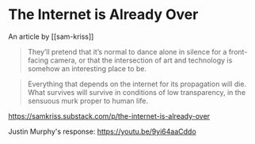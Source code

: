 # The Internet is Already Over

An article by [[sam-kriss]]

>They’ll pretend that it’s normal to dance alone in silence for a front-facing camera, or that the intersection of art and technology is somehow an interesting place to be.

>Everything that depends on the internet for its propagation will die. What survives will survive in conditions of low transparency, in the sensuous murk proper to human life.

https://samkriss.substack.com/p/the-internet-is-already-over

Justin Murphy's response: https://youtu.be/9yi64aaCddo